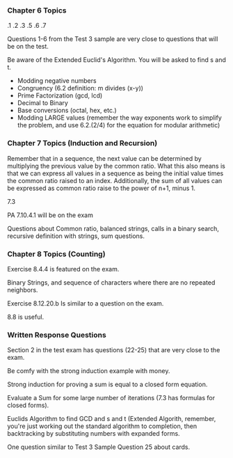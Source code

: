 ### Chapter 6 Topics

.1
.2
.3
.5
.6
.7

Questions 1-6 from the Test 3 sample are very close to questions that will be on the test.

Be aware of the Extended Euclid's Algorithm. You will be asked to find s and t.

- Modding negative numbers
- Congruency (6.2 definition: m divides (x-y))
- Prime Factorization (gcd, lcd)
- Decimal to Binary
- Base conversions (octal, hex, etc.)
- Modding LARGE values (remember the way exponents work to simplify the problem, and use 6.2.(2/4) for the equation for modular arithmetic)

### Chapter 7 Topics (Induction and Recursion)

Remember that in a sequence, the next value can be determined by multiplying the previous value by the common ratio. What this also means is that we can express all values in a sequence as being the initial value times the common ratio raised to an index. Additionally, the sum of all values can be expressed as common ratio raise to the power of n+1, minus 1.

7.3

PA 7.10.4.1 will be on the exam

Questions about Common ratio, balanced strings, calls in a binary search, recursive definition with strings, sum questions.
### Chapter 8 Topics (Counting)

Exercise 8.4.4 is featured on the exam.

Binary Strings, and sequence of characters where there are no repeated neighbors.

Exercise 8.12.20.b Is similar to a question on the exam.

8.8 is useful.

### Written Response Questions

Section 2 in the test exam has questions (22-25) that are very close to the exam. 

Be comfy with the strong induction example with money. 

Strong induction for proving a sum is equal to a closed form equation. 

Evaluate a Sum for some large number of iterations (7.3 has formulas for closed forms). 

Euclids Algorithm to find GCD and s and t (Extended Algorith, remember, you're just working out the standard algorithm to completion, then backtracking by substituting numbers with expanded forms.  

One question similar to Test 3 Sample Question 25 about cards. 